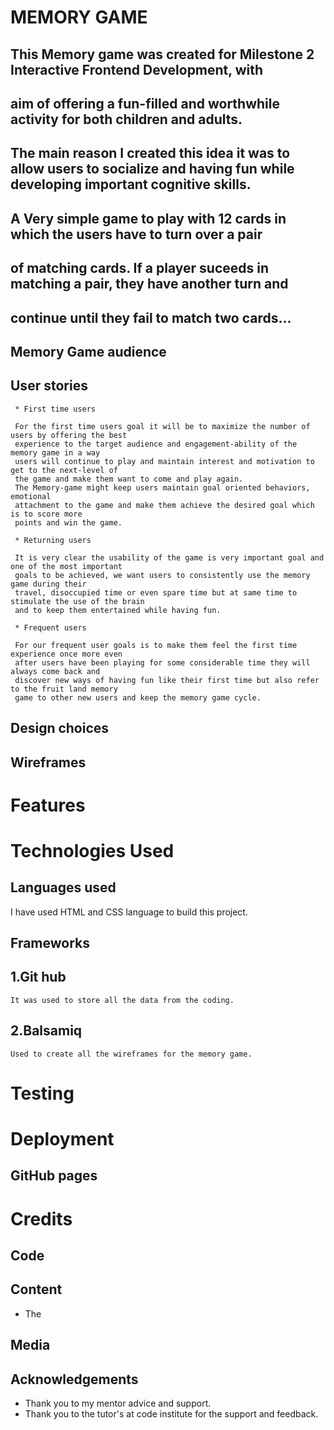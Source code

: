 # MEMORY GAME 

## This Memory game was created for Milestone 2 Interactive Frontend Development, with 
## aim of offering a fun-filled and worthwhile activity for both children and adults.
## The main reason I created this idea it was to allow users to socialize and having fun while developing important cognitive skills.  
## A Very simple game to play with 12 cards in which the users have to turn over a pair 
## of matching cards. If a player suceeds in matching a pair, they have another turn and
## continue until they fail to match two cards...  
##
##
##
##  
  

## Memory Game audience   
 ##  User stories  
     
     * First time users 
      
     For the first time users goal it will be to maximize the number of users by offering the best
     experience to the target audience and engagement-ability of the memory game in a way
     users will continue to play and maintain interest and motivation to get to the next-level of
     the game and make them want to come and play again.
     The Memory-game might keep users maintain goal oriented behaviors, emotional
     attachment to the game and make them achieve the desired goal which is to score more
     points and win the game.

     * Returning users 

     It is very clear the usability of the game is very important goal and one of the most important
     goals to be achieved, we want users to consistently use the memory game during their
     travel, disoccupied time or even spare time but at same time to stimulate the use of the brain
     and to keep them entertained while having fun. 

     * Frequent users 
     
     For our frequent user goals is to make them feel the first time experience once more even
     after users have been playing for some considerable time they will always come back and
     discover new ways of having fun like their first time but also refer to the fruit land memory
     game to other new users and keep the memory game cycle.
    
     

## Design choices 





## Wireframes 


# Features 

# Technologies Used 
## Languages used
   I have used HTML and CSS language to build this project. 


## Frameworks 
 ## 1.Git hub
    It was used to store all the data from the coding. 

 ## 2.Balsamiq 
    Used to create all the wireframes for the memory game.  

 # Testing 


 # Deployment 
 ## GitHub pages 



 # Credits 

 ## Code  



 ## Content 
  * The 



 ## Media 
    


 ## Acknowledgements  
  * Thank you to my mentor advice and support. 
  * Thank you to the tutor's at code institute for the support and feedback.   
       
